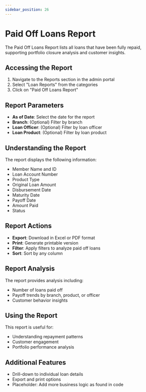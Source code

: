 ```yaml
---
sidebar_position: 26
---
```


# Paid Off Loans Report

The Paid Off Loans Report lists all loans that have been fully repaid, supporting portfolio closure analysis and customer insights.

## Accessing the Report

1. Navigate to the Reports section in the admin portal
2. Select "Loan Reports" from the categories
3. Click on "Paid Off Loans Report"

## Report Parameters

- **As of Date**: Select the date for the report
- **Branch**: (Optional) Filter by branch
- **Loan Officer**: (Optional) Filter by loan officer
- **Loan Product**: (Optional) Filter by loan product

## Understanding the Report

The report displays the following information:

- Member Name and ID
- Loan Account Number
- Product Type
- Original Loan Amount
- Disbursement Date
- Maturity Date
- Payoff Date
- Amount Paid
- Status

## Report Actions

- **Export**: Download in Excel or PDF format
- **Print**: Generate printable version
- **Filter**: Apply filters to analyze paid off loans
- **Sort**: Sort by any column

## Report Analysis

The report provides analysis including:
- Number of loans paid off
- Payoff trends by branch, product, or officer
- Customer behavior insights

## Using the Report

This report is useful for:
- Understanding repayment patterns
- Customer engagement
- Portfolio performance analysis

## Additional Features

- Drill-down to individual loan details
- Export and print options
- Placeholder: Add more business logic as found in code 